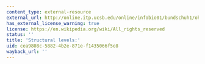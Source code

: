 ```yaml
---
content_type: external-resource
external_url: http://online.itp.ucsb.edu/online/infobio01/bundschuh1/oh/112.html
has_external_license_warning: true
license: https://en.wikipedia.org/wiki/All_rights_reserved
status: ''
title: 'Structural levels:'
uid: cea9808c-5882-4b2e-871e-f1435066f5e8
wayback_url: ''
---
```

